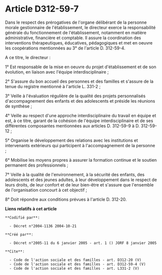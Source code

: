 # Article D312-59-7

Dans le respect des prérogatives de l'organe délibérant de la personne morale gestionnaire de l'établissement, le directeur
exerce la responsabilité générale du fonctionnement de l'établissement, notamment en matière administrative, financière et
comptable. Il assure la coordination des interventions thérapeutiques, éducatives, pédagogiques et met en oeuvre les
coopérations mentionnées au 3° de l'article D. 312-59-4. 

A ce titre, le directeur : 

1° Est responsable de la mise en oeuvre du projet d'établissement et de son évolution, en liaison avec l'équipe
interdisciplinaire ; 

2° S'assure du bon accueil des personnes et des familles et s'assure de la tenue du registre mentionné à l'article L.
331-2 ; 

3° Veille à l'évaluation régulière de la qualité des projets personnalisés d'accompagnement des enfants et des adolescents et
préside les réunions de synthèse ; 

4° Veille au respect d'une approche interdisciplinaire du travail en équipe et est, à ce titre, garant de la cohésion de
l'équipe interdisciplinaire et de ses différentes composantes mentionnées aux articles D. 312-59-9 à D. 312-59-12 ; 

5° Organise le développement des relations avec les institutions et intervenants extérieurs qui participent à
l'accompagnement de la personne ; 

6° Mobilise les moyens propres à assurer la formation continue et le soutien permanent des professionnels ; 

7° Veille à la qualité de l'environnement, à la sécurité des enfants, des adolescents et des jeunes adultes, à leur
développement dans le respect de leurs droits, de leur confort et de leur bien-être et s'assure que l'ensemble de
l'organisation concourt à cet objectif ; 

8° Doit répondre aux conditions prévues à l'article D. 312-20.

**Liens relatifs à cet article**

	**Codifié par**:

	  - Décret n°2004-1136 2004-10-21

	**Créé par**:

	  - Décret n°2005-11 du 6 janvier 2005 - art. 1 () JORF 8 janvier 2005

	**Cite**:

	  - Code de l'action sociale et des familles - art. D312-20 (V)
	  - Code de l'action sociale et des familles - art. D312-59-4 (V)
	  - Code de l'action sociale et des familles - art. L331-2 (V)
